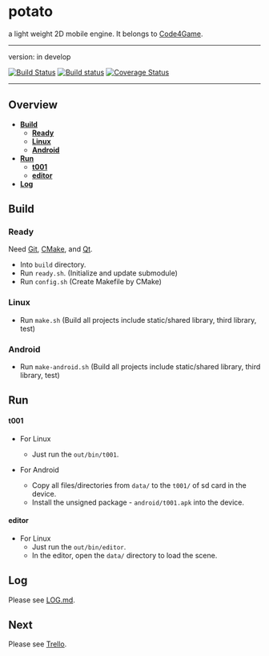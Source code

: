 potato
======

a light weight 2D mobile engine. It belongs to [Code4Game][].

----------------------------

version: in develop

[![Build Status](https://travis-ci.org/code4game/potato.svg)](https://travis-ci.org/code4game/potato)
[![Build status](https://ci.appveyor.com/api/projects/status/l563xi5j23vep2wg)](https://ci.appveyor.com/project/alexchicn/potato)
[![Coverage Status](https://coveralls.io/repos/code4game/potato/badge.png?branch=master)](https://coveralls.io/r/code4game/potato?branch=master)


----------------------------


## Overview

* [**Build**](#build)
  * [**Ready**](#ready)
  * [**Linux**](#linux)
  * [**Android**](#android)
* [**Run**](#run)
  * [**t001**](#t001)
  * [**editor**](#editor)
* [**Log**](#log)


Build
-----

### Ready

Need [Git][], [CMake][], and [Qt][].

* Into `build` directory.
* Run `ready.sh`. (Initialize and update submodule)
* Run `config.sh` (Create Makefile by CMake)


### Linux

* Run `make.sh` (Build all projects include static/shared library, third library, test)


### Android

* Run `make-android.sh` (Build all projects include static/shared library, third library, test)


Run
---

#### t001

- For Linux
  * Just run the `out/bin/t001`.


- For Android
  * Copy all files/directories from `data/` to the `t001/` of sd card in the device.
  * Install the unsigned package - `android/t001.apk` into the device.


#### editor

- For Linux
  * Just run the `out/bin/editor`.
  * In the editor, open the `data/` directory to load the scene.


Log
---

Please see [LOG.md][].


Next
----

Please see [Trello][].


[CMake]: http://cmake.org/ "CMake"
[Git]: http://git-scm.com/ "Git"
[Qt]: http://qt-project.org/ "Qt"
[Code4Game]: http://c4g.io/ "Code 4 Game"
[LOG.md]: https://github.com/code4game/potato/blob/master/LOG.md "Log"
[Trello]: https://trello.com/code4game/ "Plan"

